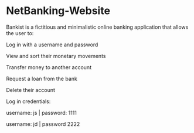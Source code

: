 # NetBanking-Website
Bankist is a fictitious and minimalistic online banking application that allows the user to:

Log in with a username and password 

View and sort their monetary movements

Transfer money to another account

Request a loan from the bank

Delete their account

Log in credentials:

username: js | password: 1111

username: jd | password 2222
